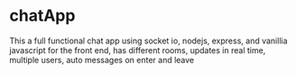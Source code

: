# chatApp
This a full functional chat app using socket io, nodejs, express, and vanillia javascript for the front end, has different rooms, updates in real time, multiple users, auto messages on enter and leave